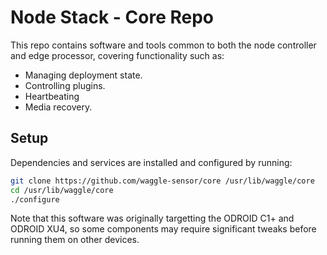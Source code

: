 <!--
waggle_topic=/node_controller,Waggle Core Software
waggle_topic=/edge_processor,Waggle Core Software
-->

# Node Stack - Core Repo

This repo contains software and tools common to both the node controller and
edge processor, covering functionality such as:

* Managing deployment state.
* Controlling plugins.
* Heartbeating
* Media recovery.

## Setup

Dependencies and services are installed and configured by running:

```sh
git clone https://github.com/waggle-sensor/core /usr/lib/waggle/core
cd /usr/lib/waggle/core
./configure
```

Note that this software was originally targetting the ODROID C1+ and ODROID XU4,
so some components may require significant tweaks before running them on other devices.
